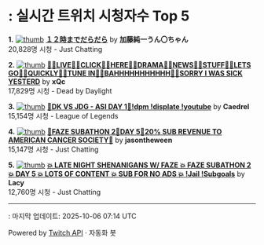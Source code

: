 # : 실시간 트위치 시청자수 Top 5

**1.** [![thumb](https://static-cdn.jtvnw.net/previews-ttv/live_user_kato_junichi0817-320x180.jpg)](https://twitch.tv/加藤純一うん〇ちゃん)
**[１２時までだらだら](https://twitch.tv/加藤純一うん〇ちゃん)** by **加藤純一うん〇ちゃん**<br>20,828명 시청  - Just Chatting

**2.** [![thumb](https://static-cdn.jtvnw.net/previews-ttv/live_user_xqc-320x180.jpg)](https://twitch.tv/xQc)
**[🦸‍♂️LIVE🦸‍♂️CLICK🦸‍♂️HERE🦸‍♂️DRAMA🦸‍♂️NEWS🦸‍♂️STUFF🦸‍♂️LETS GO🦸‍♂️QUICKLY🦸‍♂️TUNE IN🦸‍♂️BAHHHHHHHHHHH🦸‍♂️SORRY I WAS SICK YESTERD](https://twitch.tv/xQc)** by **xQc**<br>17,829명 시청  - Dead by Daylight

**3.** [![thumb](https://static-cdn.jtvnw.net/previews-ttv/live_user_caedrel-320x180.jpg)](https://twitch.tv/Caedrel)
**[🔴DK VS JDG - ASI DAY 1🔴!dpm !displate !youtube](https://twitch.tv/Caedrel)** by **Caedrel**<br>15,154명 시청  - League of Legends

**4.** [![thumb](https://static-cdn.jtvnw.net/previews-ttv/live_user_jasontheween-320x180.jpg)](https://twitch.tv/jasontheween)
**[🔴FAZE SUBATHON 2🔴DAY 5🔴20% SUB REVENUE TO AMERICAN CANCER SOCIETY🔴](https://twitch.tv/jasontheween)** by **jasontheween**<br>15,147명 시청  - Just Chatting

**5.** [![thumb](https://static-cdn.jtvnw.net/previews-ttv/live_user_lacy-320x180.jpg)](https://twitch.tv/Lacy)
**[💥 LATE NIGHT SHENANIGANS W/ FAZE 💥 FAZE SUBATHON 2 💥 DAY 5 💥 LOTS OF CONTENT 💥 SUB FOR NO ADS 💥 !Jail !Subgoals](https://twitch.tv/Lacy)** by **Lacy**<br>12,760명 시청  - Just Chatting


---
: 마지막 업데이트: 2025-10-06 07:14 UTC

Powered by [Twitch API](https://dev.twitch.tv/docs/api/reference) · 자동화 봇